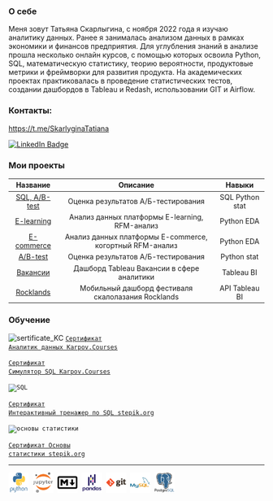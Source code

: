 ### О себе

Меня зовут Татьяна Скарлыгина, с ноября 2022 года я изучаю аналитику данных. Ранее я занималась анализом данных в рамках экономики и финансов предприятия.
Для углубления знаний в анализе прошла несколько онлайн курсов, с помощью которых освоила Python, SQL, математическую статистику, теорию вероятности, продуктовые метрики и фреймворки для развития продукта. На академических проектах практиковалась в проведение статистических тестов, создании дашбордов в Tableau и Redash, использовании GIT и Airflow.

### Контакты:
https://t.me/SkarlyginaTatiana

<a href="https://www.linkedin.com/in/татьяна-скарлыгина-52a711270/">
    <img src="https://img.shields.io/badge/LinkedIn-blue?style=for-the-badge&logo=linkedin&logoColor=white" alt="LinkedIn Badge"/>
  </a>

### Мои проекты


| Название   |     Описание    |  Навыки|
|:----------:|:-------------:|:------:|
| [SQL, A/B-test](https://github.com/t-skarlygina/SQL-metrics-A-B-test)| Оценка результатов А/Б-тестирования | SQL Python stat |
| [E-learning](https://github.com/t-skarlygina/Data_analysis_E-learning)| Анализ данных платформы E-learning, RFM-анализ | Python EDA |
| [E-commerce](https://github.com/t-skarlygina/Data_analysis_E-commerce)| Анализ данных платформы E-commerce, когортный RFM-анализ | Python EDA |
|  [A/B-test](https://github.com/t-skarlygina/AB-test)| Оценка результатов А/Б-тестирования | Python stat |
|  [Вакансии](https://public.tableau.com/app/profile/tatiana4682/viz/Task2-2_16754458705760/Dashboard1)| Дашборд Tableau Вакансии в сфере аналитики | Tableau BI |
|[Rocklands](https://github.com/t-skarlygina/rocklands)|Мобильный дашборд фестиваля скалолазания Rocklands | API Tableau BI|
</p>



### Обучение
 
 ![sertificate_KC](https://user-images.githubusercontent.com/128238543/236158140-b930f8b5-3b46-4aa0-b0a9-b65c8669c5ee.jpg)
 <code>[Сертификат Аналитик данных Karpov.Courses](https://lab.karpov.courses/certificate/5beec4bd-6e47-4054-adc4-011fc00657bf/) </code>
 
 <code>[Сертификат Симулятор SQL Karpov.Courses](https://lab.karpov.courses/live_certificate/52826630-e2cd-4416-a5aa-68dc970d0a1e/) </code>
 
 <code>![SQL](https://stepik.org/certificate/68952dac49eacc818e8b1a0dc6529da2e017b05b.png?resolution=low)</code>
 
 <code>[Сертификат Интерактивный тренажер по SQL stepik.org](https://stepik.org/cert/1853202) </code>

 <code>![основы статистики](https://stepik.org/certificate/4aa573bcbc8e9b856266ca5fd99280f115c19bf0.png?resolution=low)</code>
 
 <code>[Сертификат Основы статистики stepik.org](https://stepik.org/cert/1909207) </code>
 
 
 ---

<div>
  
  <img src="https://github.com/devicons/devicon/blob/master/icons/python/python-original-wordmark.svg" title="Python" alt="Python" width="40" height="40"/>&nbsp;
  <img src="https://github.com/devicons/devicon/blob/master/icons/jupyter/jupyter-original-wordmark.svg" title="Jupiter"  alt="Jupiter" width="40" height="40"/>&nbsp;
  <img src="https://github.com/devicons/devicon/blob/master/icons/markdown/markdown-original.svg" title="Markdown"  alt="Markdown" width="40" height="40"/>&nbsp;
  <img src="https://github.com/devicons/devicon/blob/master/icons/pandas/pandas-original-wordmark.svg" title="Pandas" alt="Pandas" width="40" height="40"/>&nbsp;
  <img src="https://github.com/devicons/devicon/blob/master/icons/git/git-original-wordmark.svg" title="GIT" alt="GIT" width="40" height="40"/>&nbsp;
  <img src="https://github.com/devicons/devicon/blob/master/icons/mysql/mysql-original-wordmark.svg" title="MySQL" alt="MySQL" width="40" height="40"/>&nbsp;
  <img src="https://github.com/devicons/devicon/blob/master/icons/postgresql/postgresql-original-wordmark.svg" title="PostgreSQL" alt="PostgreSQL" width="40" height="40"/>
</div>
